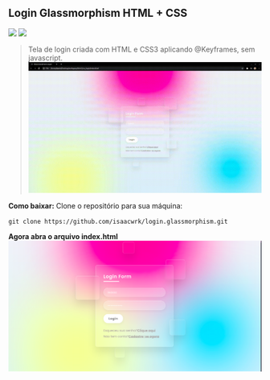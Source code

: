 ## Login Glassmorphism HTML + CSS
![](https://img.shields.io/badge/HTML5-E34F26?style=for-the-badge&logo=html5&logoColor=white) ![](https://img.shields.io/badge/CSS3-1572B6?style=for-the-badge&logo=css3&logoColor=white)

> Tela de login criada com HTML e CSS3 aplicando @Keyframes, sem javascript.
![](ex/glass.gif)

**Como baixar:**
Clone o repositório para sua máquina:

    git clone https://github.com/isaacwrk/login.glassmorphism.git
  
  **Agora abra o arquivo index.html**
  ![](ex/glass.png)

